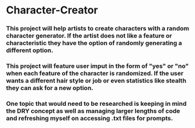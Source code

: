 # Character-Creator
### This project will help artists to create characters with a random character generator. If the artist does not like a feature or characteristic they have the option of randomly generating a different option. 

###  This project will feature user imput in the form of "yes" or "no" when each feature of the character is randomized. If the user wants a different hair style or job or even statistics like stealth they can ask for a new option. 

### One topic that would need to be researched is keeping in mind the DRY concept as well as managing larger lengths of code and refreshing myself on accessing .txt files for prompts. 
